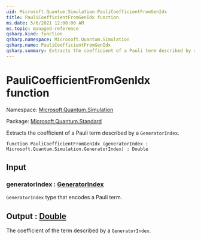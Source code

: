 ```yaml
---
uid: Microsoft.Quantum.Simulation.PauliCoefficientFromGenIdx
title: PauliCoefficientFromGenIdx function
ms.date: 5/6/2021 12:00:00 AM
ms.topic: managed-reference
qsharp.kind: function
qsharp.namespace: Microsoft.Quantum.Simulation
qsharp.name: PauliCoefficientFromGenIdx
qsharp.summary: Extracts the coefficient of a Pauli term described by a `GeneratorIndex`.
---
```


# PauliCoefficientFromGenIdx function

Namespace: [Microsoft.Quantum.Simulation](xref:Microsoft.Quantum.Simulation)

Package: [Microsoft.Quantum.Standard](https://nuget.org/packages/Microsoft.Quantum.Standard)


Extracts the coefficient of a Pauli term described by a `GeneratorIndex`.

```qsharp
function PauliCoefficientFromGenIdx (generatorIndex : Microsoft.Quantum.Simulation.GeneratorIndex) : Double
```


## Input

### generatorIndex : [GeneratorIndex](xref:Microsoft.Quantum.Simulation.GeneratorIndex)

`GeneratorIndex` type that encodes a Pauli term.



## Output : [Double](xref:microsoft.quantum.qsharp.valueliterals#double-literals)

The coefficient of the term described by a `GeneratorIndex`.